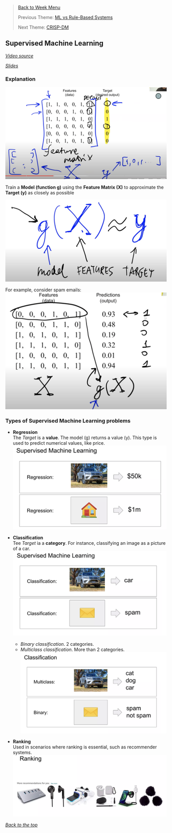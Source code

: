 >[Back to Week Menu](README.md)
>
>Previous Theme: [ML vs Rule-Based Systems](02_ml_vs_rule_based.md)
>
>Next Theme: [CRISP-DM](04_crisp_dm.md)

## Supervised Machine Learning
_[Video source](https://www.youtube.com/watch?v=j9kcEuGcC2Y&list=PL3MmuxUbc_hIhxl5Ji8t4O6lPAOpHaCLR&index=4)_

_[Slides](https://www.slideshare.net/AlexeyGrigorev/ml-zoomcamp-13-supervised-machine-learning)_


### Explanation
![explanation](images/03_supervised_ml_01_feature_matrix.png)


Train a **Model (function g)** using the **Feature Matrix (X)** to approximate the **Target (y)** as closely as possible

![definition](images/03_supervised_ml_02_definition.png)

For example, consider spam emails:
![spam](images/03_supervised_ml_03_spam.png)


### Types of Supervised Machine Learning problems
* **Regression**
<br> The *Target* is a **value**. The model (g) returns a value (y). This type is used to predict numerical values, like price.
![regression](images/03_supervised_ml_04_regression.png)

* **Classification**
<br> Tee *Target* ia a **category**. For instance, classifying an image as a picture of a car.
![classification](images/03_supervised_ml_05_classification.png)
    * *Binary classification*. 2 categories.
    * *Multiclass classification*. More than 2 categories.
    ![classification_types](images/03_supervised_ml_06_classification_types.png)

* **Ranking**
<br> Used in scenarios where ranking is essential, such as recommender systems.
![ranking](images/03_supervised_ml_07_ranking.png)


_[Back to the top](#supervised-machine-learning)_